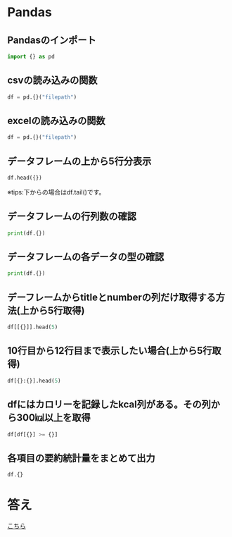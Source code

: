 # Pandas
## Pandasのインポート
```python
import {} as pd
```

## csvの読み込みの関数
```python
df = pd.{}("filepath")
```
## excelの読み込みの関数
```python
df = pd.{}("filepath")
```
## データフレームの上から5行分表示
```python
df.head({})
```
※tips:下からの場合はdf.tail()です。

## データフレームの行列数の確認
```python
print(df.{})
```

## データフレームの各データの型の確認
```python
print(df.{})
```

## デーフレームからtitleとnumberの列だけ取得する方法(上から5行取得)
```python
df[[{}]].head(5)
```

## 10行目から12行目まで表示したい場合(上から5行取得)
```python
df[{}:{}].head(5)
```

## dfにはカロリーを記録したkcal列がある。その列から300㎉以上を取得
```python
df[df[{}] >= {}]
```

## 各項目の要約統計量をまとめて出力
```python
df.{}
```

# 答え
[こちら](./1011_ans.md)
